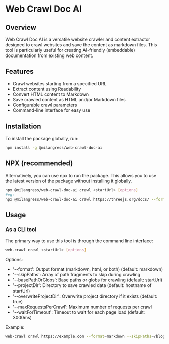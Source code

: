 # Web Crawl Doc AI

## Overview

Web Crawl Doc AI is a versatile website crawler and content extractor designed to crawl websites and save the content as markdown files. This tool is particularly useful for creating AI-friendly (embeddable) documentation from existing web content.

## Features

- Crawl websites starting from a specified URL
- Extract content using Readability
- Convert HTML content to Markdown
- Save crawled content as HTML and/or Markdown files
- Configurable crawl parameters
- Command-line interface for easy use

## Installation

To install the package globally, run:

```bash
npm install -g @milangress/web-crawl-doc-ai
```

## NPX (recommended)
Alternatively, you can use npx to run the package.
This allows you to use the latest version of the package without installing it globally.

```bash
npx @milangress/web-crawl-doc-ai crawl <startUrl> [options]
#eg:
npx @milangress/web-crawl-doc-ai crawl https://threejs.org/docs/ --format=markdown
```

## Usage

### As a CLI tool

The primary way to use this tool is through the command line interface:

```bash
web-crawl crawl <startUrl> [options]
```

Options:
- '--format': Output format (markdown, html, or both) (default: markdown)
- '--skipPaths': Array of path fragments to skip during crawling
- '--basePathOrGlobs': Base paths or globs for crawling (default: startUrl)
- '--projectDir': Directory to save crawled data (default: hostname of startUrl)
- '--overwriteProjectDir': Overwrite project directory if it exists (default: true)
- '--maxRequestsPerCrawl': Maximum number of requests per crawl
- '--waitForTimeout': Timeout to wait for each page load (default: 3000ms)

Example:
```bash
web-crawl crawl https://example.com --format=markdown --skipPaths=/blog /news
```

